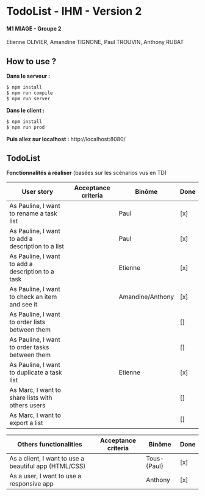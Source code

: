 # TodoList - IHM - Version 2
#### M1 MIAGE - Groupe 2
Etienne OLIVIER, Amandine TIGNONE, Paul TROUVIN, Anthony RUBAT

## How to use ?
**Dans le serveur :**
```sh
$ npm install
$ npm run compile
$ npm run server
```

**Dans le client :**
```sh
$ npm install
$ npm run prod
```

**Puis allez sur localhost :** http://localhost:8080/

## TodoList

**Fonctionnalités à réaliser** (basées sur les scénarios vus en TD)

| User story                                        | Acceptance criteria               | Binôme            | Done      |
| -----------------------------------------         | --------------------------------- | ----------------- | --------- |
| As Pauline, I want to rename a task list          |                                   |       Paul        |    [x]    |
| As Pauline, I want to add a description to a list |                                   |       Paul        |    [x]    |
| As Pauline, I want to add a description to a task |                                   |      Etienne      |    [x]    |
| As Pauline, I want to check an item and see it    |                                   | Amandine/Anthony  |    [x]    |
| As Pauline, I want to order lists between them    |                                   |                   |    []    |
| As Pauline, I want to order tasks between them    |                                   |                   |    []    |
| As Pauline, I want to duplicate a task list       |                                   |      Etienne      |    [x]    |
| As Marc, I want to share lists with others users  |                                   |                   |    []    |
| As Marc, I want to export a list                  |                                   |                   |    []    |

| Others functionalities                            | Acceptance criteria               | Binôme            | Done      |
| -----------------------------------------         | --------------------------------- | ----------------- | --------- |
| As a client, I want to use a beautiful app (HTML/CSS) |                               |     Tous-{Paul}   |    [x]     |
| As a user, I want to use a responsive app         |                                   |      Anthony      |    [x]     |
